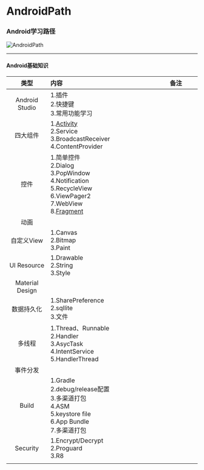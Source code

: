 # AndroidPath
### Android学习路径

![AndroidPath](https://tva1.sinaimg.cn/large/007S8ZIlgy1ge1t692ke7j317y0u0n31.jpg)

-----



#### Android基础知识

|      类型       | 内容                                                         |       备注       |
| :-------------: | :----------------------------------------------------------- | :--------------: |
| Android Studio  | 1.插件<br />2.快捷键<br />3.常用功能学习                     |                  |
|    四大组件     | 1.[Activity](./article/四大组件/Activity/Activity的知识总结.md)<br />2.Service<br />3.BroadcastReceiver<br />4.ContentProvider |                  |
|      控件       | 1.简单控件<br />2.Dialog<br />3.PopWindow<br />4.Notification<br />5.RecycleView<br />6.ViewPager2<br />7.WebView<br />8.[Fragment](./article/UI/Fragment/Fragment.md) |                  |
|      动画       |                                                              |                  |
|   自定义View    | 1.Canvas<br />2.Bitmap<br />3.Paint                          |                  |
|   UI Resource   | 1.Drawable<br />2.String<br />3.Style                        |                  |
| Material Design |                                                              |                  |
|   数据持久化    | 1.SharePreference<br />2.sqllite<br />3.文件                 |                  |
|     多线程      | 1.Thread、Runnable<br />2.Handler<br />3.AsycTask<br />4.IntentService<br />5.HandlerThread |                  |
|    事件分发     |                                                              |                  |
|      Build      | 1.Gradle<br />2.debug/release配置<br />3.多渠道打包<br />4.ASM<br />5.keystore file<br />6.App Bundle<br />7.多渠道打包 |                  |
|    Security     | 1.Encrypt/Decrypt<br />2.Proguard<br />3.R8                  |                  |
|                 | <img width=400/>                                             | <img width=200/> |

